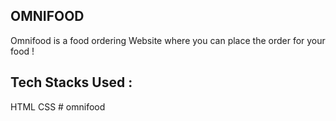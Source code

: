 ## OMNIFOOD

Omnifood is a food ordering Website where you can place the order for your food !

## Tech Stacks Used :
HTML CSS 
#   o m n i f o o d 
 
 
